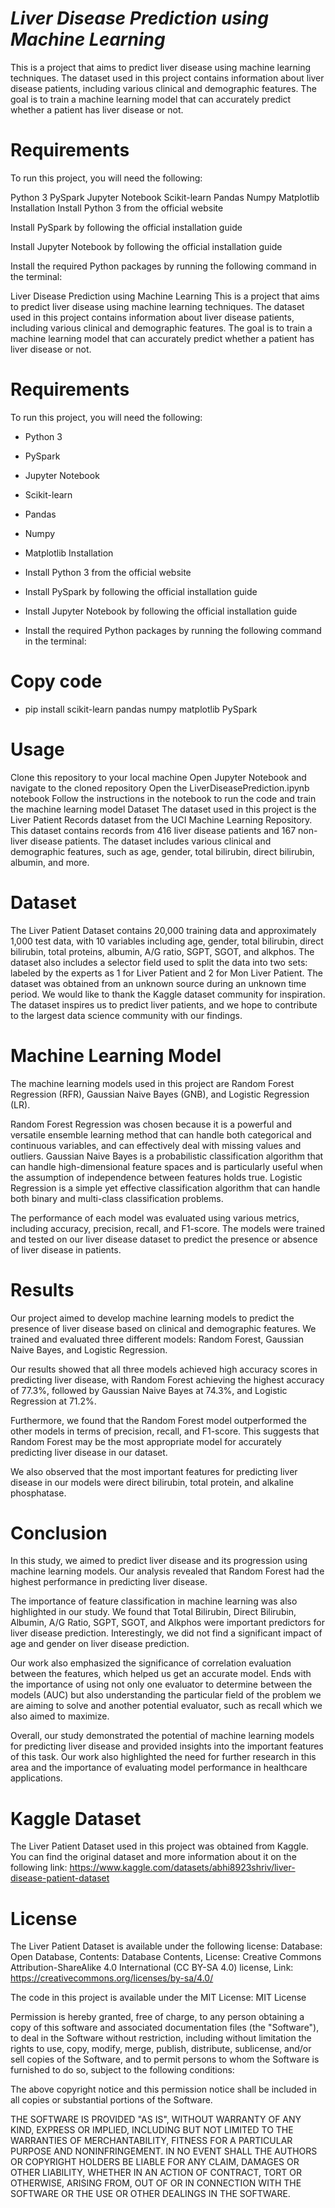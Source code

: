 # _**Liver Disease Prediction using Machine Learning**_


This is a project that aims to predict liver disease using machine learning techniques. The dataset used in this project contains information about liver disease patients, including various clinical and demographic features. The goal is to train a machine learning model that can accurately predict whether a patient has liver disease or not.

# **Requirements**

To run this project, you will need the following:

Python 3
PySpark
Jupyter Notebook
Scikit-learn
Pandas
Numpy
Matplotlib
Installation
Install Python 3 from the official website

Install PySpark by following the official installation guide

Install Jupyter Notebook by following the official installation guide

Install the required Python packages by running the following command in the terminal:

Liver Disease Prediction using Machine Learning
This is a project that aims to predict liver disease using machine learning techniques. The dataset used in this project contains information about liver disease patients, including various clinical and demographic features. The goal is to train a machine learning model that can accurately predict whether a patient has liver disease or not.

# **Requirements**

To run this project, you will need the following:

* Python 3
* PySpark
* Jupyter Notebook
* Scikit-learn
* Pandas
* Numpy
* Matplotlib
Installation
* Install Python 3 from the official website

* Install PySpark by following the official installation guide

* Install Jupyter Notebook by following the official installation guide

* Install the required Python packages by running the following command in the terminal:

# **Copy code**
* pip install scikit-learn pandas numpy matplotlib PySpark 


# **Usage**

Clone this repository to your local machine
Open Jupyter Notebook and navigate to the cloned repository
Open the LiverDiseasePrediction.ipynb notebook
Follow the instructions in the notebook to run the code and train the machine learning model
Dataset
The dataset used in this project is the Liver Patient Records dataset from the UCI Machine Learning Repository. This dataset contains records from 416 liver disease patients and 167 non-liver disease patients. The dataset includes various clinical and demographic features, such as age, gender, total bilirubin, direct bilirubin, albumin, and more.


# **Dataset**

The Liver Patient Dataset contains 20,000 training data and approximately 1,000 test data, with 10 variables including age, gender, total bilirubin, direct bilirubin, total proteins, albumin, A/G ratio, SGPT, SGOT, and alkphos. The dataset also includes a selector field used to split the data into two sets: labeled by the experts as 1 for Liver Patient and 2 for Mon Liver Patient. The dataset was obtained from an unknown source during an unknown time period. We would like to thank the Kaggle dataset community for inspiration. The dataset inspires us to predict liver patients, and we hope to contribute to the largest data science community with our findings.

# **Machine Learning Model**

The machine learning models used in this project are Random Forest Regression (RFR), Gaussian Naive Bayes (GNB), and Logistic Regression (LR).

Random Forest Regression was chosen because it is a powerful and versatile ensemble learning method that can handle both categorical and continuous variables, and can effectively deal with missing values and outliers. Gaussian Naive Bayes is a probabilistic classification algorithm that can handle high-dimensional feature spaces and is particularly useful when the assumption of independence between features holds true. Logistic Regression is a simple yet effective classification algorithm that can handle both binary and multi-class classification problems.

The performance of each model was evaluated using various metrics, including accuracy, precision, recall, and F1-score. The models were trained and tested on our liver disease dataset to predict the presence or absence of liver disease in patients.

# **Results**

Our project aimed to develop machine learning models to predict the presence of liver disease based on clinical and demographic features. We trained and evaluated three different models: Random Forest, Gaussian Naive Bayes, and Logistic Regression.

Our results showed that all three models achieved high accuracy scores in predicting liver disease, with Random Forest achieving the highest accuracy of 77.3%, followed by Gaussian Naive Bayes at 74.3%, and Logistic Regression at 71.2%.

Furthermore, we found that the Random Forest model outperformed the other models in terms of precision, recall, and F1-score. This suggests that Random Forest may be the most appropriate model for accurately predicting liver disease in our dataset.

We also observed that the most important features for predicting liver disease in our models were direct bilirubin, total protein, and alkaline phosphatase.

# **Conclusion**

In this study, we aimed to predict liver disease and its progression using machine learning models. Our analysis revealed that Random Forest had the highest performance in predicting liver disease.   

The importance of feature classification in machine learning was also highlighted in our study. We found that Total Bilirubin, Direct Bilirubin, Albumin, A/G Ratio, SGPT, SGOT, and Alkphos were important predictors for liver disease prediction. Interestingly, we did not find a significant impact of age and gender on liver disease prediction.

Our work also emphasized the significance of correlation evaluation between the features, which helped us get an accurate model. Ends with the importance of using not only one evaluator to determine between the models (AUC) but also understanding the particular field of the problem we are aiming to solve and another potential evaluator, such as recall which we also aimed to maximize.

Overall, our study demonstrated the potential of machine learning models for predicting liver disease and provided insights into the important features of this task. Our work also highlighted the need for further research in this area and the importance of evaluating model performance in healthcare applications.

# **Kaggle Dataset**

The Liver Patient Dataset used in this project was obtained from Kaggle. You can find the original dataset and more information about it on the following link:
https://www.kaggle.com/datasets/abhi8923shriv/liver-disease-patient-dataset

# **License**

The Liver Patient Dataset is available under the following license:
Database: Open Database, Contents: Database Contents, License: Creative Commons Attribution-ShareAlike 4.0 International (CC BY-SA 4.0) license, Link: https://creativecommons.org/licenses/by-sa/4.0/

The code in this project is available under the MIT License:
MIT License

Permission is hereby granted, free of charge, to any person obtaining a copy of this software and associated documentation files (the "Software"), to deal in the Software without restriction, including without limitation the rights to use, copy, modify, merge, publish, distribute, sublicense, and/or sell copies of the Software, and to permit persons to whom the Software is furnished to do so, subject to the following conditions:

The above copyright notice and this permission notice shall be included in all copies or substantial portions of the Software.

THE SOFTWARE IS PROVIDED "AS IS", WITHOUT WARRANTY OF ANY KIND, EXPRESS OR IMPLIED, INCLUDING BUT NOT LIMITED TO THE WARRANTIES OF MERCHANTABILITY, FITNESS FOR A PARTICULAR PURPOSE AND NONINFRINGEMENT. IN NO EVENT SHALL THE AUTHORS OR COPYRIGHT HOLDERS BE LIABLE FOR ANY CLAIM, DAMAGES OR OTHER LIABILITY, WHETHER IN AN ACTION OF CONTRACT, TORT OR OTHERWISE, ARISING FROM, OUT OF OR IN CONNECTION WITH THE SOFTWARE OR THE USE OR OTHER DEALINGS IN THE SOFTWARE.
